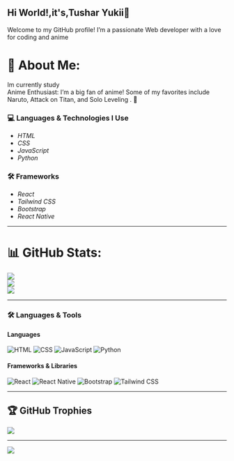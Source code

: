## Hi World!,it's,Tushar Yukii👋
Welcome to my GitHub profile! I’m a passionate Web developer with a love for coding and anime
# 💫 About Me: 
Im currently study <br>Anime Enthusiast: I’m a big fan of anime! Some of my favorites include Naruto, Attack on Titan, and Solo Leveling . 🌟

### 💻 Languages & Technologies I Use
- *HTML*
- *CSS*
- *JavaScript*
- *Python*

### 🛠 Frameworks
- *React*
- *Tailwind CSS*
- *Bootstrap*
- *React Native*
---
<!-- ### 📫 How to Reach Me 
- [LinkedIn](https://www.linkedin.com/in/TusharTikkiwal)
- [Email](ttikkiwal@gmail.com) --> 

# 📊 GitHub Stats:
![](https://github-readme-stats.vercel.app/api?username=Tushar-yukii&theme=dark&hide_border=false&include_all_commits=false&count_private=false)<br/>
![](https://nirzak-streak-stats.vercel.app/?user=Tushar-yukii&theme=dark&hide_border=false)<br/>
![](https://github-readme-stats.vercel.app/api/top-langs/?username=Tushar-yukii&theme=dark&hide_border=false&include_all_commits=false&count_private=false&layout=compact)

---
### 🛠 Languages & Tools

#### Languages
![HTML](https://img.shields.io/badge/-HTML-E34F26?logo=html5&logoColor=fff&style=flat)
![CSS](https://img.shields.io/badge/-CSS-1572B6?logo=css3&logoColor=fff&style=flat)
![JavaScript](https://img.shields.io/badge/-JavaScript-F7DF1E?logo=javascript&logoColor=333&style=flat)
![Python](https://img.shields.io/badge/-Python-FFD43B?logo=Pythont&logoColor=306998&style=flat)


#### Frameworks & Libraries
![React](https://img.shields.io/badge/-React-61DAFB?logo=react&logoColor=333&style=flat)
![React Native](https://img.shields.io/badge/-React%20Native-61DAFB?logo=react&logoColor=333&style=flat)
![Bootstrap](https://img.shields.io/badge/-Bootstrap%20-563d7c?logo=Bootstrap&logoColor=ffffff&style=flat)
![Tailwind CSS](https://img.shields.io/badge/-Tailwind%20CSS-38B2AC?logo=tailwind-css&logoColor=fff&style=flat)

---
## 🏆 GitHub Trophies
![](https://github-profile-trophy.vercel.app/?username=Tushar-yukii&theme=radical&no-frame=false&no-bg=true&margin-w=4)

<!-- ### ✍️ Random Dev Quote
![](https://quotes-github-readme.vercel.app/api?type=horizontal&theme=dark) -->

---
[![](https://visitcount.itsvg.in/api?id=Tushar-yukii&icon=0&color=0)](https://visitcount.itsvg.in)

<!-- Proudly created with GPRM ( https://gprm.itsvg.in ) -->


